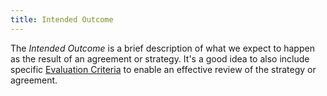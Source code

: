 ```yaml
---
title: Intended Outcome
---
```


The *Intended Outcome* is a brief description of what we expect to happen as the result of an agreement or strategy. It's a good idea to also include specific [Evaluation Criteria](evaluation-criteria.html) to enable an effective review of the strategy or agreement.
